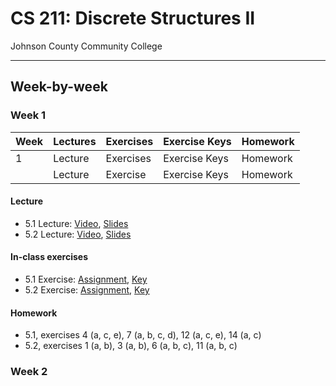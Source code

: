# CS 211: Discrete Structures II

Johnson County Community College

----------------------------------------------------------------------------------

## Week-by-week

### Week 1

| Week   | Lectures           | Exercises  | Exercise Keys | Homework |
| ------ | ------------------ | ---------- | ------------- | -------- |
| 1      | Lecture | Exercises | Exercise Keys | Homework |
|        | Lecture | Exercise | Exercise Keys | Homework |

#### Lecture

* 5.1 Lecture: [Video](#), [Slides](Lectures/Lecture_5-1.pdf)
* 5.2 Lecture: [Video](#), [Slides](Lectures/Lecture_5-2.pdf)

#### In-class exercises

* 5.1 Exercise: [Assignment](Assignments/Exercise_5-1.pdf), [Key](#)
* 5.2 Exercise: [Assignment](Assignments/Exercise_5-2.pdf), [Key](#)

#### Homework

* 5.1, exercises 4 (a, c, e), 7 (a, b, c, d), 12 (a, c, e), 14 (a, c)
* 5.2, exercises 1 (a, b), 3 (a, b), 6 (a, b, c), 11 (a, b, c)

### Week 2
